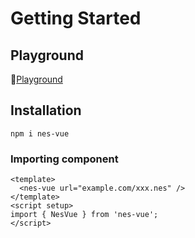 # Getting Started

## Playground

🚀[Playground](https://taiyuuki.github.io/nes-vue)

## Installation

```shell
npm i nes-vue
```
### Importing component

```vue
<template>
  <nes-vue url="example.com/xxx.nes" />
</template>
<script setup>
import { NesVue } from 'nes-vue';
</script>
```